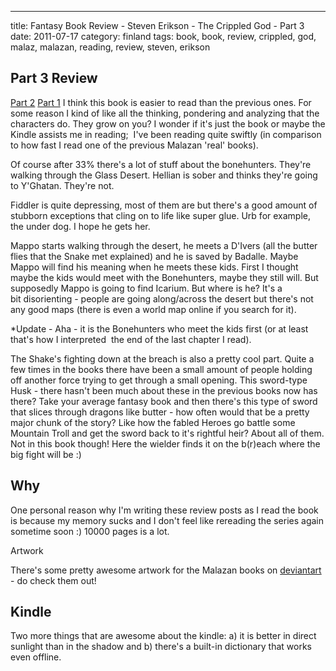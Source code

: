 ---
title: Fantasy Book Review - Steven Erikson - The Crippled God  -  Part 3
date: 2011-07-17
category: finland
tags: book, book, review, crippled, god, malaz, malazan, reading, review, steven, erikson

## Part 3 Review

[Part 2](http://www.guldmyr.com/blog/fantasy-book-review-%E2%80%93-steven-erikson-%E2%80%93-the-crippled-god-%E2%80%93-part-2/ "part2") [Part 1](http://www.guldmyr.com/blog/fantasy-book-review-steven-erikson-the-crippled-god-part-1/ "part1") I think this book is easier to read than the previous ones. For some reason I kind of like all the thinking, pondering and analyzing that the characters do. They grow on you? I wonder if it's just the book or maybe the Kindle assists me in reading;  I've been reading quite swiftly (in comparison to how fast I read one of the previous Malazan 'real' books).

Of course after 33% there's a lot of stuff about the bonehunters. They're walking through the Glass Desert. Hellian is sober and thinks they're going to Y'Ghatan. They're not.

Fiddler is quite depressing, most of them are but there's a good amount of stubborn exceptions that cling on to life like super glue. Urb for example, the under dog. I hope he gets her.

Mappo starts walking through the desert, he meets a D'Ivers (all the butter flies that the Snake met explained) and he is saved by Badalle. Maybe Mappo will find his meaning when he meets these kids. First I thought maybe the kids would meet with the Bonehunters, maybe they still will. But supposedly Mappo is going to find Icarium. But where is he? It's a bit disorienting - people are going along/across the desert but there's not any good maps (there is even a world map online if you search for it).

\*Update - Aha - it is the Bonehunters who meet the kids first (or at least that's how I interpreted  the end of the last chapter I read).

The Shake's fighting down at the breach is also a pretty cool part. Quite a few times in the books there have been a small amount of people holding off another force trying to get through a small opening. This sword-type Husk - there hasn't been much about these in the previous books now has there? Take your average fantasy book and then there's this type of sword that slices through dragons like butter - how often would that be a pretty major chunk of the story? Like how the fabled Heroes go battle some Mountain Troll and get the sword back to it's rightful heir? About all of them. Not in this book though! Here the wielder finds it on the b(r)each where the big fight will be :)

## Why

One personal reason why I'm writing these review posts as I read the book is because my memory sucks and I don't feel like rereading the series again sometime soon :) 10000 pages is a lot.

Artwork

There's some pretty awesome artwork for the Malazan books on [deviantart](http://browse.deviantart.com/?qh=&section=&global=1&q=malazan#/d2tkmjo "on deviantart") - do check them out!

## Kindle

Two more things that are awesome about the kindle: a) it is better in direct sunlight than in the shadow and b) there's a built-in dictionary that works even offline.
